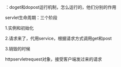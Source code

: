 ：doget和dopost运行机制，怎么运行的，他们分别的作用



servlet生命周期：三个阶段

1.实例和初始化

<!--init初始化-->

2.请求来了，代用service，根据请求方式调用get和post

<!--service处理请求-->

3.销毁的时候

<!--destroy销毁-->





httpservletrequest对象，接受客户端发过来的请求